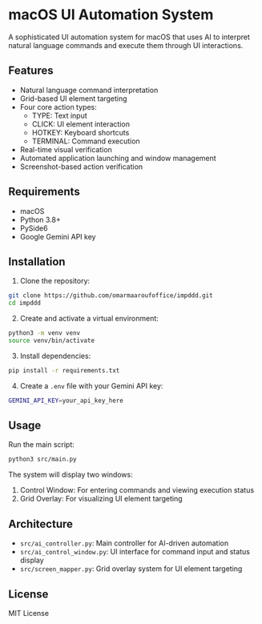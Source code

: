 # macOS UI Automation System

A sophisticated UI automation system for macOS that uses AI to interpret natural language commands and execute them through UI interactions.

## Features

- Natural language command interpretation
- Grid-based UI element targeting
- Four core action types:
  - TYPE: Text input
  - CLICK: UI element interaction
  - HOTKEY: Keyboard shortcuts
  - TERMINAL: Command execution
- Real-time visual verification
- Automated application launching and window management
- Screenshot-based action verification

## Requirements

- macOS
- Python 3.8+
- PySide6
- Google Gemini API key

## Installation

1. Clone the repository:
```bash
git clone https://github.com/omarmaaroufoffice/impddd.git
cd impddd
```

2. Create and activate a virtual environment:
```bash
python3 -m venv venv
source venv/bin/activate
```

3. Install dependencies:
```bash
pip install -r requirements.txt
```

4. Create a `.env` file with your Gemini API key:
```bash
GEMINI_API_KEY=your_api_key_here
```

## Usage

Run the main script:
```bash
python3 src/main.py
```

The system will display two windows:
1. Control Window: For entering commands and viewing execution status
2. Grid Overlay: For visualizing UI element targeting

## Architecture

- `src/ai_controller.py`: Main controller for AI-driven automation
- `src/ai_control_window.py`: UI interface for command input and status display
- `src/screen_mapper.py`: Grid overlay system for UI element targeting

## License

MIT License